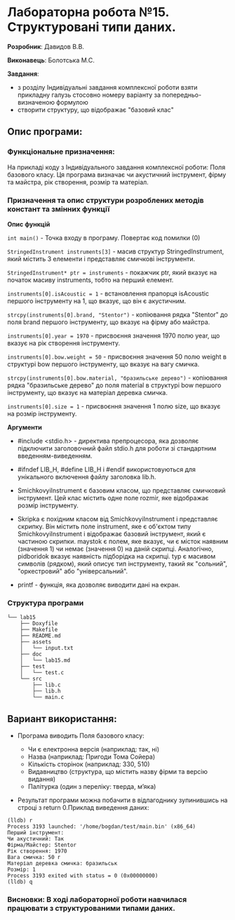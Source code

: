 # Лабораторна робота №15. Структуровані типи даних.

**Розробник**: Давидов В.В.

**Виконавець**: Болотська М.С.

**Завдання**: 
- з розділу Індивідуальні завдання комплексної роботи взяти прикладну галузь стосовно номеру варіанту за попередньо-визначеною формулою
- створити структуру, що відображає "базовий клас"

## Опис програми:

### Функціональне призначення:

На прикладі коду з Індивідуального завдання комплексної роботи: Поля базового класу.
Ця програма визначає чи акустичний інструмент, фірму та майстра, рік створення, розмір та матеріал.

### Призначення та опис структури розроблених методів констант та змінних функції 

**Опис функцій**

  `int main()` - Точка входу в програму. Повертає код помилки (0)

  `StringedInstrument instruments[3]` - масив структур StringedInstrument, який містить 3 елементи і представляє смичкові інструменти.

  `StringedInstrument* ptr = instruments` - покажчик ptr, який вказує на початок масиву instruments, тобто на перший елемент.

  ` instruments[0].isAcoustic = 1 ` - встановлення прапорця isAcoustic першого інструменту на 1, що вказує, що він є акустичним.

  ` strcpy(instruments[0].brand, "Stentor") ` - копіювання рядка "Stentor" до поля brand першого інструменту, що вказує на фірму або майстра.

  ` instruments[0].year = 1970 ` - присвоєння значення 1970 полю year, що вказує на рік створення інструменту.

  ` instruments[0].bow.weight = 50 ` - присвоєння значення 50 полю weight в структурі bow першого інструменту, що вказує на вагу смичка.

  ` strcpy(instruments[0].bow.material, "бразильське дерево") ` - копіювання рядка "бразильське дерево" до поля material в структурі bow першого інструменту, що вказує на матеріал деревка смичка.

  ` instruments[0].size = 1 ` - присвоєння значення 1 полю size, що вказує на розмір інструменту.

**Аргументи**

- #include <stdio.h> - директива препроцесора, яка дозволяє підключити заголовочний файл stdio.h для роботи зі стандартним введенням-виведенням.

- #ifndef LIB_H, #define LIB_H і #endif використовуються для унікального включення файлу заголовка lib.h. 

- SmichkovyiInstrument є базовим класом, що представляє смичковий інструмент. Цей клас містить одне поле rozmir, яке відображає розмір інструменту. 

- Skripka є похідним класом від SmichkovyiInstrument і представляє скрипку. Він містить поле instrument, яке є об'єктом типу SmichkovyiInstrument і відображає базовий інструмент, який є частиною скрипки. maystok є полем, яке вказує, чи є місток наявним (значення 1) чи немає (значення 0) на даній скрипці. Аналогічно, pidboridok вказує наявність підборідка на скрипці. typ є масивом символів (рядком), який описує тип інструменту, такий як "сольний", "оркестровий" або "універсальний".

- printf - функція, яка дозволяє виводити дані на екран.


### Структура програми

```
└── lab15
    ├── Doxyfile
    ├── Makefile
    ├── README.md
    ├── assets
    │   └── input.txt
    ├── doc
    │   └── lab15.md
    ├── test
    │   └── test.c
    └── src
        ├── lib.c
        ├── lib.h
        └── main.c
```
    
## Вариант використання:

- Програма виводить Поля базового класу:
  - Чи є електронна версія (наприклад: так, ні)
  - Назва (наприклад: Пригоди Тома Сойера)
  - Кількість сторінок (наприклад: 330, 510)
  - Видавництво (структура, що містить назву фірми та версію видання)
  - Палітурка (один з переліку: тверда, м’яка)

- Результат програми можна побачити в відлагоднику зупинившись на строці з return 0.Приклад виведення даних:

```
(lldb) r
Process 3193 launched: '/home/bogdan/test/main.bin' (x86_64)
Перший інструмент:
Чи акустичний: Так
Фірма/Майстер: Stentor
Рік створення: 1970
Вага смичка: 50 г
Матеріал деревка смичка: бразильськ
Розмір: 1
Process 3193 exited with status = 0 (0x00000000) 
(lldb) q

```

### Висновки: В ході лабораторної роботи навчилася працювати з структурованими типами даних.
